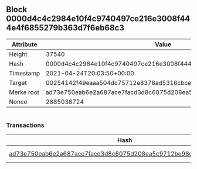 ## Block 0000d4c4c2984e10f4c9740497ce216e3008f444e4f6855279b363d7f6eb68c3

Attribute | Value
--- | ---
Height | 37540
Hash | 0000d4c4c2984e10f4c9740497ce216e3008f444e4f6855279b363d7f6eb68c3
Timestamp | 2021-04-24T20:03:50+00:00
Target | 00254142f49eaaa504dc75712e8378ad5316cbcead634704b3734b6271167cc4
Merke root | ad73e750eab6e2a687ace7facd3d8c6075d208ea5c9712be98d450bac5e983d6
Nonce | 2885038724

```

```

### Transactions

Hash | Amount
--- | ---
[ad73e750eab6e2a687ace7facd3d8c6075d208ea5c9712be98d450bac5e983d6](ad73e750eab6e2a687ace7facd3d8c6075d208ea5c9712be98d450bac5e983d6.md) | 10.00000000 SKEPTI 
